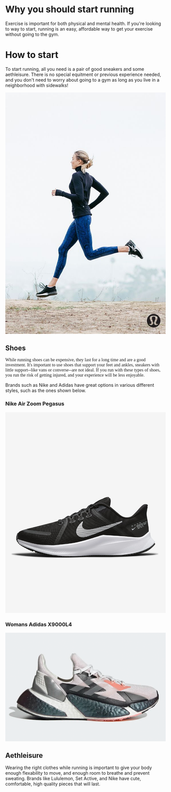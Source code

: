 # Why you should start running
<html>
  
  
<head>
 
<title>Running</title>
  
Exercise is important for both physical and mental health. If you're looking to way to start, running is an easy, affordable way to get your exercise without going to the gym.

</head>
  
<body>
  
  <h1>How to start</h1>
<p>To start running, all you need is a pair of good sneakers and some aethleisure. There is no special equitment or previous experience needed, and you don't need to worry about going to a gym as long as you live in a neighborhood with sidewalks!</p>
  <img src="a45dc13401cc72f663cb482eb30e3bc2.jpg" alt="girl running"> <!--picture of someone running-->
  
  <h2>Shoes</h2>
  <p style="font-family:'Times New Roman'"> While running shoes can be expensive, they last for a long time and are a good investment. It's important to use shoes that support your feet and ankles, sneakers with little support--like vans or converse--are not ideal. If you run with these types of shoes, you run the risk of getting injured, and your experience will be less enjoyable.
  
  Brands such as Nike and Adidas have great options in various different styles, such as the ones shown below. </p>
  
  <h3>Nike Air Zoom Pegasus</h3>
  <img src="quest-4-mens-road-running-shoes-8k2ngj.png.jpeg">

  
  <h3>Womans Adidas X9000L4</h3>
  <img src="X9000LR-feature-2.png.webp">
    
  <h2>Aethleisure</h2>
<p>Wearing the right clothes while running is important to give your body enough flexability to move, and enough room to breathe and prevent sweating. Brands like Lululemon, Set Active, and Nike have cute, comfortable, high quality pieces that will last. <p> 
